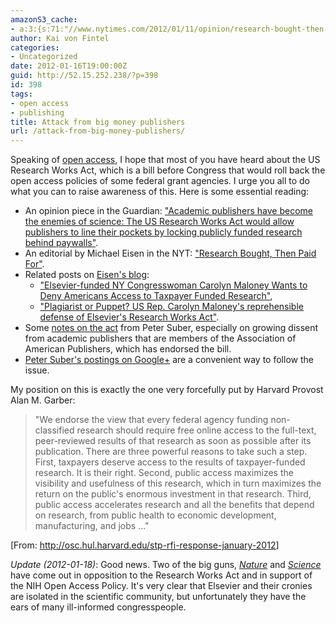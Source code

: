 ```yaml
---
amazonS3_cache:
- a:3:{s:71:"//www.nytimes.com/2012/01/11/opinion/research-bought-then-paid-for.html";a:1:{s:9:"timestamp";i:1502661976;}s:50:"//www.nature.com/press_releases/rwa-statement.html";a:1:{s:9:"timestamp";i:1502661976;}s:47:"//www.aaas.org/news/releases/2012/0118rwa.shtml";a:1:{s:9:"timestamp";i:1502661976;}}
author: Kai von Fintel
categories:
- Uncategorized
date: 2012-01-16T19:00:00Z
guid: http://52.15.252.238/?p=398
id: 398
tags:
- open access
- publishing
title: Attack from big money publishers
url: /attack-from-big-money-publishers/
---
```


Speaking of [open access](http://kvf.me/myoa), I hope that most of you have heard about the US Research Works Act, which is a bill before Congress that would roll back the open access policies of some federal grant agencies. I urge you all to do what you can to raise awareness of this. Here is some essential reading:

* An opinion piece in the Guardian: ["Academic publishers have become the enemies of science: The US Research Works Act would allow publishers to line their pockets by locking publicly funded research behind paywalls"](http://www.guardian.co.uk/science/2012/jan/16/academic-publishers-enemies-science).
* An editorial by Michael Eisen in the NYT: ["Research Bought, Then Paid For"](http://www.nytimes.com/2012/01/11/opinion/research-bought-then-paid-for.html?_r=1&pagewanted=all).
* Related posts on [Eisen's blog](http://www.michaeleisen.org/blog/):
    * ["Elsevier-funded NY Congresswoman Carolyn Maloney Wants to Deny Americans Access to Taxpayer Funded Research"](http://www.michaeleisen.org/blog/?p=807),
    * ["Plagiarist or Puppet? US Rep. Carolyn Maloney's reprehensible defense of Elsevier's Research Works Act"](http://www.michaeleisen.org/blog/?p=846).
* Some [notes on the act](http://cyber.law.harvard.edu/hoap/Notes_on_the_Research_Works_Act) from Peter Suber, especially on growing dissent from academic publishers that are members of the Association of American Publishers, which has endorsed the bill.
* [Peter Suber's postings on Google+](https://plus.google.com/109377556796183035206/posts) are a convenient way to follow the issue.

My position on this is exactly the one very forcefully put by Harvard Provost Alan M. Garber:

> "We endorse the view that every federal agency funding non-classified research should require free online access to the full-text, peer-reviewed results of that research as soon as possible after its publication. There are three powerful reasons to take such a step. First, taxpayers deserve access to the results of taxpayer-funded research. It is their right. Second, public access maximizes the visibility and usefulness of this research, which in turn maximizes the return on the public's enormous investment in that research. Third, public access accelerates research and all the benefits that depend on research, from public health to economic development, manufacturing, and jobs ..."

[From: <http://osc.hul.harvard.edu/stp-rfi-response-january-2012>]


*Update (2012-01-18)*: Good news. Two of the big guns, [*Nature*](http://www.nature.com/press_releases/rwa-statement.html) and [*Science*](http://www.aaas.org/news/releases/2012/0118rwa.shtml?sa_campaign=Internal_Ads/AAAS/RSS_News/2012-01-18/) have come out in opposition to the Research Works Act and in support of the NIH Open Access Policy. It's very clear that Elsevier and their cronies are isolated in the scientific community, but unfortunately they have the ears of many ill-informed congresspeople. 
